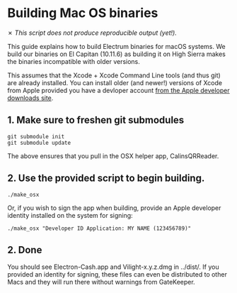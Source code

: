 Building Mac OS binaries
========================

✗ _This script does not produce reproducible output (yet!)._

This guide explains how to build Electrum binaries for macOS systems.
We build our binaries on El Capitan (10.11.6) as building it on High Sierra
makes the binaries incompatible with older versions.

This assumes that the Xcode + Xcode Command Line tools (and thus git) are already installed. You can install older (and newer!) versions of Xcode from Apple provided you have a devloper account [from the Apple developer downloads site](https://developer.apple.com/download/more/).


## 1. Make sure to freshen git submodules

    git submodule init
    git submodule update

The above ensures that you pull in the OSX helper app, CalinsQRReader.

## 2. Use the provided script to begin building.

    ./make_osx

Or, if you wish to sign the app when building, provide an Apple developer identity installed on the system for signing:

    ./make_osx "Developer ID Application: MY NAME (123456789)"

## 2. Done

You should see Electron-Cash.app and Vilight-x.y.z.dmg in ../dist/. If you provided an identity for signing, these files can even be distributed to other Macs and they will run there without warnings from GateKeeper.
